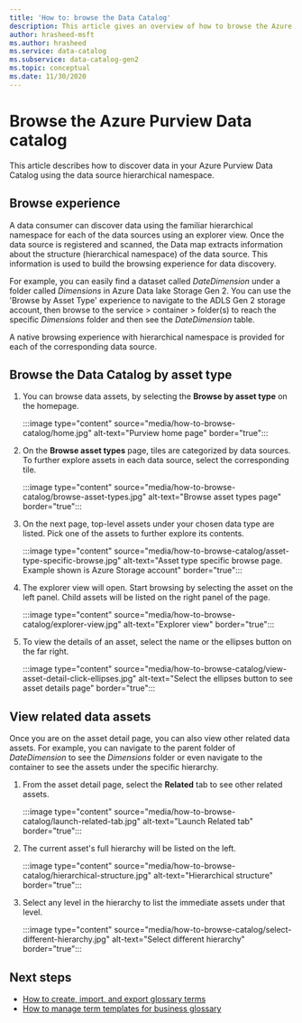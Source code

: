 ```yaml
---
title: 'How to: browse the Data Catalog'
description: This article gives an overview of how to browse the Azure Purview Data Catalog based on the asset type.
author: hrasheed-msft
ms.author: hrasheed
ms.service: data-catalog
ms.subservice: data-catalog-gen2
ms.topic: conceptual
ms.date: 11/30/2020
---
```


# Browse the Azure Purview Data catalog

This article describes how to discover data in your Azure Purview Data Catalog using the data source hierarchical namespace.

## Browse experience

A data consumer can discover data using the familiar hierarchical namespace for each of the data sources using an explorer view. Once the data source is registered and scanned, the Data map extracts information about the structure (hierarchical namespace) of the data source. This information is used to build the browsing experience for data discovery.

For example, you can easily find a dataset called *DateDimension* under a folder called *Dimensions* in Azure Data lake Storage Gen 2. You can use the 'Browse by Asset Type' experience to navigate to the ADLS Gen 2 storage account, then browse to the service > container > folder(s) to reach the specific *Dimensions* folder and then see the *DateDimension* table.

A native browsing experience with hierarchical namespace is provided for each of the corresponding data source.

## Browse the Data Catalog by asset type

1. You can browse data assets, by selecting the **Browse by asset type** on the homepage.

    :::image type="content" source="media/how-to-browse-catalog/home.jpg" alt-text="Purview home page" border="true":::

1. On the **Browse asset types** page, tiles are categorized by data sources. To further explore assets in each data source, select the corresponding tile.

    :::image type="content" source="media/how-to-browse-catalog/browse-asset-types.jpg" alt-text="Browse asset types page" border="true":::

1. On the next page, top-level assets under your chosen data type are listed. Pick one of the assets to further explore its contents.

    :::image type="content" source="media/how-to-browse-catalog/asset-type-specific-browse.jpg" alt-text="Asset type specific browse page. Example shown is Azure Storage account" border="true":::

1. The explorer view will open. Start browsing by selecting the asset on the left panel. Child assets will be listed on the right panel of the page.

    :::image type="content" source="media/how-to-browse-catalog/explorer-view.jpg" alt-text="Explorer view" border="true":::

1. To view the details of an asset, select the name or the ellipses button on the far right.

    :::image type="content" source="media/how-to-browse-catalog/view-asset-detail-click-ellipses.jpg" alt-text="Select the ellipses button to see asset details page" border="true":::

## View related data assets

Once you are on the asset detail page, you can also view other related data assets. For example, you can navigate to the parent folder of *DateDimension* to see the *Dimensions* folder or even navigate to the container to see the assets under the specific hierarchy.

1. From the asset detail page, select the **Related** tab to see other related assets.

    :::image type="content" source="media/how-to-browse-catalog/launch-related-tab.jpg" alt-text="Launch Related tab" border="true":::

1. The current asset's full hierarchy will be listed on the left.

    :::image type="content" source="media/how-to-browse-catalog/hierarchical-structure.jpg" alt-text="Hierarchical structure" border="true":::

1. Select any level in the hierarchy to list the immediate assets under that level.

    :::image type="content" source="media/how-to-browse-catalog/select-different-hierarchy.jpg" alt-text="Select different hierarchy" border="true":::

## Next steps

- [How to create, import, and export glossary terms](how-to-create-import-export-glossary.md)
- [How to manage term templates for business glossary](how-to-manage-term-templates.md)
